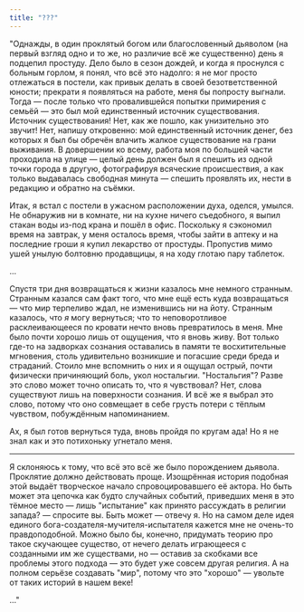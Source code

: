 ```yaml
---
title: "???"
---
```


"Однажды, в один проклятый богом или благословенный дьяволом (на первый взгляд
одно и то же, но различие всё же существенно) день я подцепил простуду. Дело
было в сезон дождей, и когда я проснулся с больным горлом, я понял, что всё это
надолго: я не мог просто отлежаться в постели, как привык делать в своей
безответственной юности; прекрати я появляться на работе, меня бы попросту
выгнали. Тогда — после только что провалившейся попытки примирения с семьёй —
это был мой единственный источник существования. Источник существования! Нет,
как же пошло, как унизительно это звучит! Нет, напишу откровенно: мой
единственный источник денег, без которых я был бы обречён влачить жалкое
существование на грани выживания. В довершении ко всему, работа моя по большей
части проходила на улице — целый день должен был я спешить из одной точки города
в другую, фотографируя всяческие происшествия, а как только выдавалась свободная
минута — спешить проявлять их, нести в редакцию и обратно на съёмки.

Итак, я встал с постели в ужасном расположении духа, оделся, умылся. Не
обнаружив ни в комнате, ни на кухне ничего съедобного, я выпил стакан воды
из-под крана и пошёл в офис. Поскольку я сэкономил время на завтрак, у меня
осталось время, чтобы зайти в аптеку и на последние гроши я купил лекарство от
простуды. Пропустив мимо ушей унылую болтовню продавщицы, я на ходу глотаю пару
таблеток.

...

Спустя три дня возвращаться к жизни казалось мне немного странным. Странным
казался сам факт того, что мне ещё есть куда возвращаться — что мир терпеливо
ждал, не изменившись ни на йоту. Странным казалось, что *я* могу вернуться; что
то неповоротливое расклеивающееся по кровати нечто вновь превратилось в
меня. Мне было почти хорошо лишь от ощущения, что я вновь живу. Вот только
где-то на задворках сознания оставались в памяти те восхитительные мгновения,
столь удивительно возникшие и погасшие среди бреда и страданий. Стоило мне
вспомнить о них и я ощущал острый, почти физически причиняющий боль, укол
ностальгии. "Ностальгия"? Разве это слово может точно описать то, что я
чувствовал? Нет, слова существуют лишь на поверхности сознания. И всё же я
выбрал это слово, потому что оно совмещает в себе грусть потери с тёплым
чувством, побуждённым напоминанием.

Ах, я был готов вернуться туда, вновь пройдя по кругам ада! Но я не знал как и
это потихоньку угнетало меня.

***

Я склоняюсь к тому, что всё это всё же было порождением дьявола. Проклятие
должно действовать проще. Изощрённая история подобная этой выдаёт творческое
начало спровоцировавшего её актора. Но быть может эта цепочка как будто
случайных событий, приведших меня в это тёмное место — лишь "испытание" как
принято рассуждать в религии запада? — спросите вы. Быть может — отвечу я. Но на
самом деле идея единого бога-создателя-мучителя-испытателя кажется мне не
очень-то правдоподобной. Можно было бы, конечно, придумать теорию про такое
скучающее существо, от нечего делать играющееся с созданными им же существами,
но — оставив за скобками все проблемы этого подхода — это будет уже совсем
другая религия. А на полном серьёзе создавать "мир", потому что это "хорошо" —
увольте от таких историй в нашем веке!

..."

